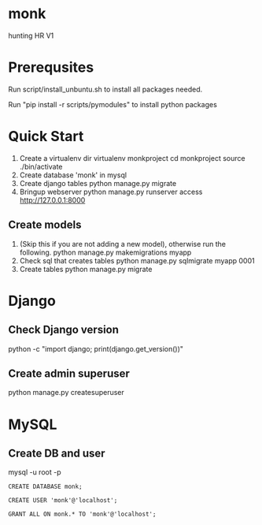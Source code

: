 # monk
hunting HR V1

# Prerequsites

Run script/install_unbuntu.sh to install all packages needed.

Run "pip install -r scripts/pymodules" to install python packages

# Quick Start
1. Create a virtualenv dir
	virtualenv monkproject
	cd monkproject
	source ./bin/activate
2. Create database 'monk' in mysql
3. Create django tables
	python manage.py migrate
4. Bringup webserver
	python manage.py runserver
	access http://127.0.0.1:8000

## Create models
1. (Skip this if you are not adding a new model), otherwise run the following.
	python manage.py makemigrations myapp
2. Check sql that creates tables
	python manage.py sqlmigrate myapp 0001
3. Create tables
	python manage.py migrate

# Django
## Check Django version
python -c "import django; print(django.get_version())"

## Create admin superuser
python manage.py createsuperuser


# MySQL
## Create DB and user
mysql -u root -p

	CREATE DATABASE monk;

	CREATE USER 'monk'@'localhost';

	GRANT ALL ON monk.* TO 'monk'@'localhost';

